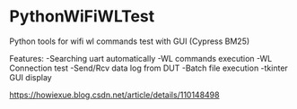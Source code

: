 # PythonWiFiWLTest
Python tools for wifi wl commands test with GUI (Cypress BM25)

Features:
  -Searching uart automatically 
  -WL commands execution
  -WL Connection test
  -Send/Rcv data log from DUT 
  -Batch file execution
  -tkinter GUI display



https://howiexue.blog.csdn.net/article/details/110148498

